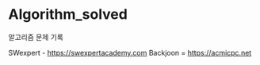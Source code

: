 # Algorithm_solved
알고리즘 문제 기록

SWexpert - https://swexpertacademy.com
Backjoon = https://acmicpc.net
